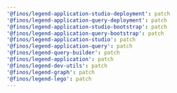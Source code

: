 ```yaml
---
'@finos/legend-application-studio-deployment': patch
'@finos/legend-application-query-deployment': patch
'@finos/legend-application-studio-bootstrap': patch
'@finos/legend-application-query-bootstrap': patch
'@finos/legend-application-studio': patch
'@finos/legend-application-query': patch
'@finos/legend-query-builder': patch
'@finos/legend-application': patch
'@finos/legend-dev-utils': patch
'@finos/legend-graph': patch
'@finos/legend-lego': patch
---
```

